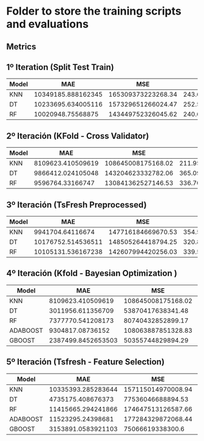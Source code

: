 # Folder to store the training scripts and evaluations
## Metrics
## 1º Iteration (Split Test Train)
| Model    |         MAE          |         MSE          |        MAPE          |
|----------|----------------------|----------------------|----------------------|
| KNN      | 10349185.888162345   | 165309373223268.34   | 243.65553499924394   |
| DT       | 10233695.634005116   | 157329651266024.47   | 252.54049687652977   |
| RF       | 10020948.75568875    | 143449752326045.62   | 240.65894100895693   |

## 2º Iteración (KFold - Cross Validator)
| Model    |         MAE          |         MSE          |        MAPE          |
|----------|----------------------|----------------------|----------------------|
| KNN      | 8109623.410509619    | 108645008175168.02   | 211.9595032399446    |
| DT       | 9866412.024105048    | 143204623332782.06   | 365.09101801074763   |
| RF       | 9596764.33166747     | 130841362527146.53   | 336.70053511541505   |

## 3º Iteración (TsFresh Preprocessed)
| Model    |         MAE          |         MSE          |        MAPE          |
|----------|----------------------|----------------------|----------------------|
| KNN      | 9941704.64116674     | 147716184669670.53   | 354.56927066629555   |
| DT       | 10176752.514536511   | 148505264418794.25   | 320.8084057136354    |
| RF       | 10105131.536167238   | 142607994420256.03   | 339.58984158702856   |

## 4º Iteración (Kfold - Bayesian Optimization )
| Model    |         MAE          |         MSE          |        MAPE          |
|----------|----------------------|----------------------|----------------------|
| KNN      | 8109623.410509619    | 108645008175168.02   | 211.9595032399446    |
| DT       | 3011956.611356709    | 53870417638341.48    | 68.30964792073067    |
| RF       | 7377770.541208173    | 80740432852899.17    | 243.90736844303015   |
| ADABOOST | 9304817.08736152     | 108063887851328.83   | 279.18829487214134   |
| GBOOST   | 2387499.8452653503   | 50355744829894.29    | 51.41976921277497    |


## 5º Iteración (Tsfresh - Feature Selection)

| Model    | MAE               | MSE                | MAPE              |
|----------|-------------------|--------------------|-------------------|
| KNN      | 10335393.285283644 | 157115014970008.94 | 391.41734116660876 |
| DT       | 4735175.408676373  | 77536046688894.53  | 143.7198175500925  |
| RF       | 11415665.294241866 | 174647513126587.66 | 445.6623836241027  |
| ADABOOST | 11523295.24398681  | 177284329872068.44 | 449.7559783984936  |
| GBOOST   | 3153891.0583921103 | 75066619338300.6   | 72.05185459658365  |